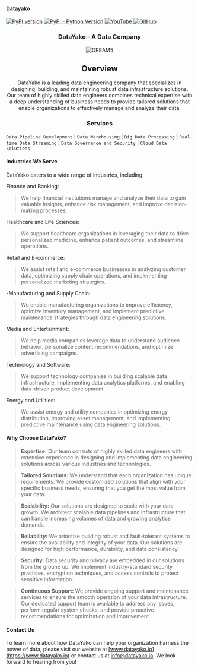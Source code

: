 #### Datayako

[![PyPI version](https://badge.fury.io/py/datayako.svg)](https://pypi.org/project/datayako/)
[![PyPI - Python Version](https://img.shields.io/pypi/pyversions/datayako.svg)](https://pypi.org/project/datayako/)
[![YouTube](https://img.shields.io/badge/Watch%20on-YouTube-red)](https://www.youtube.com/channel/your_youtube_channel)
[![GitHub](https://img.shields.io/badge/View%20on-GitHub-lightgrey)](https://github.com/your_github_repo)
</div>

<div align="center">
<h3>DataYako - A Data  Company</h3>

![DREAM5](https://github.com/datayako/.github/assets/39657169/2a7892d7-8ffa-45e5-b29c-3caf708cfba7)



## Overview

DataYako is a leading data engineering company that specializes in designing, building, and maintaining robust data infrastructure solutions. Our team of highly skilled data engineers combines technical expertise with a deep understanding of business needs to provide tailored solutions that enable organizations to effectively manage and analyze their data.

### Services
</div>

`Data Pipeline Development` | `Data Warehousing` | `Big Data Processing` | `Real-time Data Streaming` | `Data Governance and Security` | `Cloud Data Solutions`

#### Industries We Serve

DataYako caters to a wide range of industries, including:

Finance and Banking: 
>We help financial institutions manage and analyze their data to gain valuable insights, enhance risk management, and improve decision-making processes.

Healthcare and Life Sciences: 
>We support healthcare organizations in leveraging their data to drive personalized medicine, enhance patient outcomes, and streamline operations.

Retail and E-commerce: 
>We assist retail and e-commerce businesses in analyzing customer data, optimizing supply chain operations, and implementing personalized marketing strategies.

-Manufacturing and Supply Chain: 
>We enable manufacturing organizations to improve efficiency, optimize inventory management, and implement predictive maintenance strategies through data engineering solutions.

Media and Entertainment: 
>We help media companies leverage data to understand audience behavior, personalize content recommendations, and optimize advertising campaigns.

Technology and Software: 
>We support technology companies in building scalable data infrastructure, implementing data analytics platforms, and enabling data-driven product development.

Energy and Utilities: 
>We assist energy and utility companies in optimizing energy distribution, improving asset management, and implementing predictive maintenance using data engineering solutions.

#### Why Choose DataYako?

>**Expertise:** Our team consists of highly skilled data engineers with extensive experience in designing and implementing data engineering solutions across various industries and technologies.

>**Tailored Solutions:** We understand that each organization has unique requirements. We provide customized solutions that align with your specific business needs, ensuring that you get the most value from your data.

>**Scalability:** Our solutions are designed to scale with your data growth. We architect scalable data pipelines and infrastructure that can handle increasing volumes of data and growing analytics demands.

>**Reliability:** We prioritize building robust and fault-tolerant systems to ensure the availability and integrity of your data. Our solutions are designed for high performance, durability, and data consistency.

>**Security:** Data security and privacy are embedded in our solutions from the ground up. We implement industry-standard security practices, encryption techniques, and access controls to protect sensitive information.

>**Continuous Support:** We provide ongoing support and maintenance services to ensure the smooth operation of your data infrastructure. Our dedicated support team is available to address any issues, perform regular system checks, and provide proactive recommendations for optimization and improvement.

#### Contact Us

To learn more about how DataYako can help your organization harness the power of data, please visit our website at [www.datayako.io](https://www.datayako.io) or contact us at info@datayako.io. We look forward to hearing from you!
